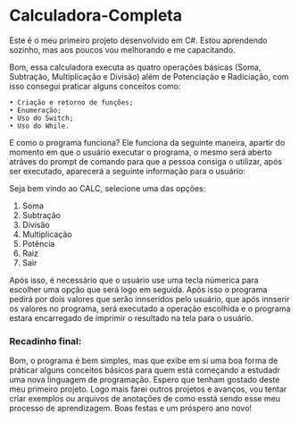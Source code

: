 # Calculadora-Completa
Este é o meu primeiro projeto desenvolvido em C#. Estou aprendendo sozinho, mas aos poucos vou melhorando e me capacitando.

Bom, essa calculadora executa as quatro operações básicas (Soma, Subtração, Multiplicação e Divisão) além de Potenciação e Radiciação, com isso consegui praticar alguns conceitos como:

    • Criação e retorno de funções;
    • Enumeração;
    • Uso do Switch;
    • Uso do While.
    
E como o programa funciona? Ele funciona da seguinte maneira, apartir do momento em que o usuário executar o programa, o mesmo será aberto atráves do prompt de comando para que a pessoa consiga o utilizar, após ser executado, aparecerá a seguinte informação para o usuário:
    
  Seja bem vindo ao CALC, selecione uma das opções:<br>
  <ol>
    <li>Soma</li>
    <li>Subtração</li>
    <li>Divisão</li>
    <li>Multiplicação</li>
    <li>Potência</li>
    <li>Raiz</li>
    <li>Sair</li>    
  </ol>
    
Após isso, é necessário que o usuário use uma tecla númerica para escolher uma opção que será logo em seguida. Após isso  o programa pedirá por dois valores que serão innseridos pelo usuário, que após innserir os valores no programa, será executado a operação escolhida e o programa estara encarregado de imprimir o resultado na tela para o usuário.

### Recadinho final:

Bom, o programa é bem simples, mas que exibe em si uma boa forma de práticar alguns conceitos básicos para quem está começando a estudadr uma nova linguagem de programação. Espero que tenham gostado deste meu primeiro projeto. Logo mais farei outros projetos e avanços, vou tentar criar exemplos ou arquivos de anotações de como esstá sendo esse meu processo de aprendizagem. Boas festas e um próspero ano novo!
